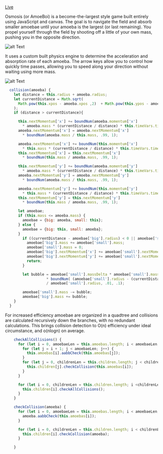 [Live](https://1stepremoved.github.io/AmoeBoi)

Osmosis (or AmoeBoi) is a become-the-largest style game built entirely using JavaScript and canvas. The goal is to navigate the field and absorb smaller amoebae until your amoeba is the largest (or last remaining). You propel yourself through the field by shooting off a little of your own mass, pushing you in the opposite direction.

![alt Text](https://media.giphy.com/media/3o6nUPNvklX5yHynao/giphy.gif)

It uses a custom built physics engine to determine the acceleration and absorption rate of each amoeba. The arrow keys allow you to control how quickly time passes, allowing you to speed along your direction without waiting using more mass.

![alt Text](https://media.giphy.com/media/xT1R9BU6yng1H8RxAc/giphy.gif)

```javascript
  collision(amoeba) {
    let distance = this.radius + amoeba.radius;
    let currentDistance = Math.sqrt(
      Math.pow(this.xpos - amoeba.xpos ,2)  + Math.pow(this.ypos - amoeba.ypos ,2)
    );
    if (distance > currentDistance){

      this.nextMomentum['x'] += boundNum(amoeba.momentum['x']
        * amoeba.mass * (currentDistance / distance) * this.timeVars.timeCoefficient, -50, 50);
      amoeba.nextMomentum['x'] = amoeba.nextMomentum['x']
        * boundNum(amoeba.mass / this.mass, .99, 1);

      amoeba.nextMomentum['x'] += boundNum(this.momentum['x']
        * this.mass * (currentDistance / distance) * this.timeVars.timeCoefficient, -50, 50);
      this.nextMomentum['x'] = this.nextMomentum['x']
        * boundNum(this.mass / amoeba.mass, .99, 1);

      this.nextMomentum['y'] += boundNum(amoeba.momentum['y']
        * amoeba.mass * (currentDistance / distance) * this.timeVars.timeCoefficient, -50, 50);
      amoeba.nextMomentum['y'] = amoeba.nextMomentum['y']
        * boundNum(amoeba.mass / this.mass, .99, 1);

      amoeba.nextMomentum['y'] += boundNum(this.momentum['y']
        * this.mass * (currentDistance / distance) * this.timeVars.timeCoefficient, -50, 50);
      this.nextMomentum['y'] = this.nextMomentum['y']
        * boundNum(this.mass / amoeba.mass, .99, 1);

      let amoebae;
      if (this.mass <= amoeba.mass) {
        amoebae = {big: amoeba, small: this};
      } else {
        amoebae = {big: this, small: amoeba};
      }
        if ((currentDistance - amoebae['big'].radius) < 0 || amoebae['small'].mass < 100) {
          amoebae['big'].mass += amoebae['small'].mass;
          amoebae['small'].mass = 0;
          amoebae['big'].nextMomentum['x'] += amoebae['small'].nextMomentum['x'];
          amoebae['big'].nextMomentum['y'] += amoebae['small'].nextMomentum['y'];
          return;
        }

        let bubble = amoebae['small'].massDelta * amoebae['small'].mass
                   * boundNum( (amoebae['small'].radius - (currentDistance - amoebae['big'].radius))
                   / amoebae['small'].radius, .01, .1);

        amoebae['small'].mass -= bubble;
        amoebae['big'].mass += bubble;
    }
  }
```

For increased efficiency amoebae are organized in a quadtree and collisions are calculated recursively down the branches, with no redundant calculations. This brings collision detection to O(n) efficiency under ideal circumstance, and o(nlogn) on average.

```javascript
    checkAllCollisions() {
      for (let i = 0, amoebaeLen = this.amoebas.length; i < amoebaeLen; i++) {
        for (let j = i + 1; j < amoebaeLen; j++) {
          this.amoebas[i].aabbCheck(this.amoebas[j]);
        }
        for (let j = 0, childrenLen = this.children.length; j < childrenLen; j++) {
          this.children[j].checkCollision(this.amoebas[i]);
        }
      }

      for (let i = 0, childrenLen = this.children.length; i <childrenLen; i++) {
        this.children[i].checkAllCollisions();
      }
    }

    checkCollision(amoeba) {
      for (let i = 0, amoebaeLen = this.amoebas.length; i < amoebaeLen; i++) {
        amoeba.aabbCheck(this.amoebas[i]);
      }

      for (let i = 0, childrenLen = this.children.length; i < childrenLen; i++) {
        this.children[i].checkCollision(amoeba);
      }

    }
```

